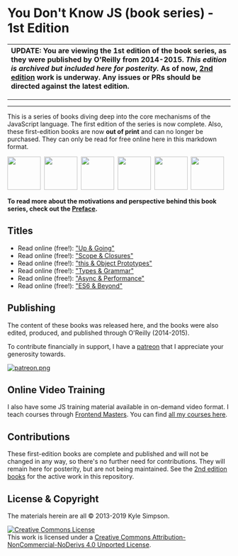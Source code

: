 
# You Don't Know JS (book series) - 1st Edition

| UPDATE: You are viewing the 1st edition of the book series, as they were published by O'Reilly from 2014-2015. ***This edition is archived but included here for posterity.*** As of now, [2nd edition](https://github.com/getify/You-Dont-Know-JS/tree/2nd-ed) work is underway. Any issues or PRs should be directed against the latest edition. |
| :--- |

----
----

This is a series of books diving deep into the core mechanisms of the JavaScript language. The first edition of the series is now complete. Also, these first-edition books are now **out of print** and can no longer be purchased. They can only be read for free online here in this markdown format.

<img src="up %26 going/cover.jpg" width="75">&nbsp;
<img src="scope %26 closures/cover.jpg" width="75">&nbsp;
<img src="this %26 object prototypes/cover.jpg" width="75">&nbsp;
<img src="types %26 grammar/cover.jpg" width="75">&nbsp;
<img src="async %26 performance/cover.jpg" width="75">&nbsp;
<img src="es6 %26 beyond/cover.jpg" width="75">

**To read more about the motivations and perspective behind this book series, check out the [Preface](preface.md).**

## Titles

* Read online (free!): ["Up & Going"](up\%20&\%20going/README.md#you-dont-know-js-up--going)
* Read online (free!): ["Scope & Closures"](scope\%20&\%20closures/README.md#you-dont-know-js-scope--closures)
* Read online (free!): ["this & Object Prototypes"](this\%20&\%20object\%20prototypes/README.md#you-dont-know-js-this--object-prototypes)
* Read online (free!): ["Types & Grammar"](types\%20&\%20grammar/README.md#you-dont-know-js-types--grammar)
* Read online (free!): ["Async & Performance"](async\%20&\%20performance/README.md#you-dont-know-js-async--performance)
* Read online (free!): ["ES6 & Beyond"](es6\%20&\%20beyond/README.md#you-dont-know-js-es6--beyond)

## Publishing

The content of these books was released here, and the books were also edited, produced, and published through O'Reilly (2014-2015).

To contribute financially in support, I have a [patreon](https://www.patreon.com/getify) that I appreciate your generosity towards.

<a href="https://www.patreon.com/getify">[![patreon.png](https://c5.patreon.com/external/logo/become_a_patron_button.png)](https://www.patreon.com/getify)</a>

## Online Video Training

I also have some JS training material available in on-demand video format. I teach courses through [Frontend Masters](https://FrontendMasters.com). You can find [all my courses here](https://frontendmasters.com/kyle-simpson/).

## Contributions

These first-edition books are complete and published and will not be changed in any way, so there's no further need for contributions. They will remain here for posterity, but are not being maintained. See the [2nd edition books](https://github.com/getify/You-Dont-Know-JS/tree/2nd-ed) for the active work in this repository.

## License & Copyright

The materials herein are all &copy; 2013-2019 Kyle Simpson.

<a rel="license" href="http://creativecommons.org/licenses/by-nc-nd/4.0/"><img alt="Creative Commons License" style="border-width:0" src="https://i.creativecommons.org/l/by-nc-nd/4.0/88x31.png" /></a><br />This work is licensed under a <a rel="license" href="http://creativecommons.org/licenses/by-nc-nd/4.0/">Creative Commons Attribution-NonCommercial-NoDerivs 4.0 Unported License</a>.
